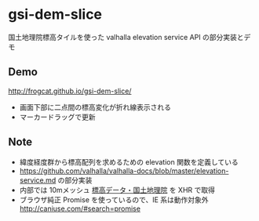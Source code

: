# gsi-dem-slice
国土地理院標高タイルを使った valhalla elevation service API の部分実装とデモ

## Demo

<http://frogcat.github.io/gsi-dem-slice/>

* 画面下部に二点間の標高変化が折れ線表示される
* マーカードラッグで更新


## Note

* 緯度経度群から標高配列を求めるための elevation 関数を定義している
* <https://github.com/valhalla/valhalla-docs/blob/master/elevation-service.md> の部分実装
* 内部では 10mメッシュ [標高データ・国土地理院](http://maps.gsi.go.jp/development/demtile.html) を XHR で取得
* ブラウザ純正 Promise を使っているので、IE 系は動作対象外 <http://caniuse.com/#search=promise>




